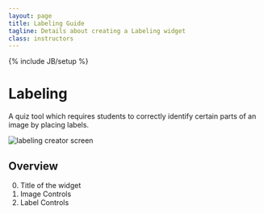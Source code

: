 ```yaml
---
layout: page
title: Labeling Guide
tagline: Details about creating a Labeling widget
class: instructors
---
```

{% include JB/setup %}

# Labeling #

A quiz tool which requires students to correctly identify certain parts of an image by placing labels.

![labeling creator screen]({{BASE_PATH}}/assets/img/create_widget_labeling.png "labeling creator screen")

## Overview ##

0. Title of the widget
0. Image Controls
0. Label Controls